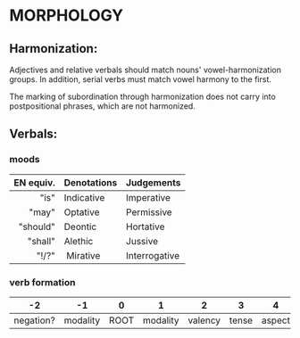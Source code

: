 #  MORPHOLOGY  #

##  Harmonization:  ##

Adjectives and relative verbals should match nouns' vowel-harmonization groups.
In addition, serial verbs must match vowel harmony to the first.

The marking of subordination through harmonization does not carry into postpositional phrases, which are not harmonized.

##  Verbals:  ##

###  moods  ###

| EN equiv. | Denotations | Judgements    |
| --------: | :---------- | :------------ |
|      "is" | Indicative  | Imperative    |
|     "may" | Optative    | Permissive    |
|  "should" | Deontic     | Hortative     |
|   "shall" | Alethic     | Jussive       |
|     "!/?" | Mirative    | Interrogative |

###  verb formation  ###

|    -2     |    -1    |   0  |     1    |    2    |   3   |    4   |      5     |
| --------- | -------- | ---- | -------- | ------- | ----- | ------ | ---------- |
| negation? | modality | ROOT | modality | valency | tense | aspect | politeness |
